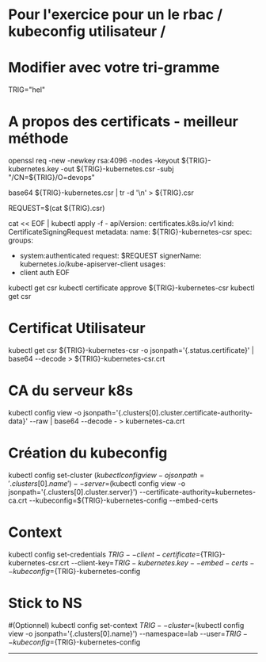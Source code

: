 # Pour l'exercice pour un le rbac / kubeconfig utilisateur /

# Modifier avec votre tri-gramme 
TRIG="hel"


# A propos des certificats - meilleur méthode

openssl req -new -newkey rsa:4096 -nodes -keyout ${TRIG}-kubernetes.key -out ${TRIG}-kubernetes.csr -subj "/CN=${TRIG}/O=devops"

base64 ${TRIG}-kubernetes.csr | tr -d '\n' > ${TRIG}.csr


REQUEST=$(cat ${TRIG}.csr)

cat << EOF | kubectl apply -f -
apiVersion: certificates.k8s.io/v1
kind: CertificateSigningRequest
metadata:
  name: ${TRIG}-kubernetes-csr
spec:
  groups:
  - system:authenticated
  request: $REQUEST
  signerName: kubernetes.io/kube-apiserver-client
  usages:
  - client auth
EOF

kubectl get csr
kubectl certificate approve ${TRIG}-kubernetes-csr
kubectl get csr
# Certificat Utilisateur
kubectl get csr ${TRIG}-kubernetes-csr -o jsonpath='{.status.certificate}' | base64 --decode > ${TRIG}-kubernetes-csr.crt
# CA du serveur k8s
kubectl config view -o jsonpath='{.clusters[0].cluster.certificate-authority-data}' --raw | base64 --decode - > kubernetes-ca.crt
# Création du kubeconfig
kubectl config set-cluster $(kubectl config view -o jsonpath='{.clusters[0].name}') --server=$(kubectl config view -o jsonpath='{.clusters[0].cluster.server}') --certificate-authority=kubernetes-ca.crt --kubeconfig=${TRIG}-kubernetes-config --embed-certs
# Context
kubectl config set-credentials ${TRIG} --client-certificate=${TRIG}-kubernetes-csr.crt --client-key=${TRIG}-kubernetes.key --embed-certs --kubeconfig=${TRIG}-kubernetes-config
# Stick to NS
#(Optionnel)
kubectl config set-context ${TRIG} --cluster=$(kubectl config view -o jsonpath='{.clusters[0].name}') --namespace=lab --user=${TRIG} --kubeconfig=${TRIG}-kubernetes-config




<hr>
